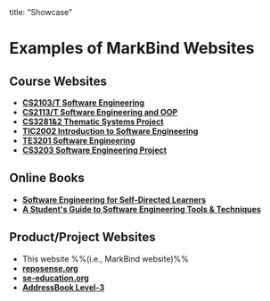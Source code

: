<frontmatter>
  title: "Showcase"
</frontmatter>

# Examples of MarkBind Websites

## Course Websites
* [**CS2103/T Software Engineering**](https://www.comp.nus.edu.sg/~cs2103)
* [**CS2113/T Software Engineering and OOP**](https://www.comp.nus.edu.sg/~cs2113)
* [**CS3281&2 Thematic Systems Project**](https://nus-cs3281.github.io/website/)
* [**TIC2002 Introduction to Software Engineering**](https://nus-tic2002-2019.github.io/website/)
* [**TE3201 Software Engineering**](https://nus-te3201.github.io/2020/)
* [**CS3203 Software Engineering Project**](https://nus-cs3203.github.io/course-website/)

## Online Books
* [**Software Engineering for Self-Directed Learners**](https://se-education.org/se-book/)
* [**A Student's Guide to Software Engineering Tools & Techniques**](https://se-education.org/learningresources/)


## Product/Project Websites
* This website %%(i.e., MarkBind website)%%
* [**reposense.org**](https://reposense.org)
* [**se-education.org**](https://se-education.org)
* [**AddressBook Level-3**](https://damithc.github.io/ab3-markbind/index.html)
